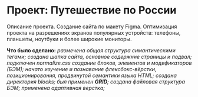 # Проект: Путешествие по России

Описание проекта.
Создание сайта по макету Figma. Оптимизация проекта на разрешениях экранов популярных устройств: телефоны, планшеты, ноутбуки и более широкие мониторы.

__Что было сделано:__
*размечена общая структура симантическими тегами;*
*создана шапка сайта, основное содержние страницы и подвал;*
*подключен normalize.css*
*создание блоков, элементов и модификаторов (БЭМ);*
*начато изучение и познавание флексбокс-вёрстки, позиционирования, продвинутой семантики языка HTML;*
*создана директория blocks;*
*был применен **_GRID_**;*
*создана файловая структура БЭМ;*
*применена адаптивная верстка;*
